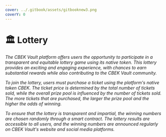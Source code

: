 ```yaml
---
cover: ../.gitbook/assets/gitbooknew3.png
coverY: 0
---
```


# 🏛 Lottery

_The CBEK Vault platform offers users the opportunity to participate in a transparent and equitable lottery game using its native token. This lottery provides an exciting and engaging experience, with chances to earn substantial rewards while also contributing to the CBEK Vault community._

_To join the lottery, users must purchase a ticket using the platform's native token CBEK. The ticket price is determined by the total number of tickets sold, while the overall prize pool is influenced by the number of tickets sold. The more tickets that are purchased, the larger the prize pool and the higher the odds of winning._

_To ensure that the lottery is transparent and impartial, the winning numbers are chosen randomly through a smart contract. The lottery results are accessible to all users, and the winning numbers are announced regularly on CBEK Vault's website and social media platforms._
